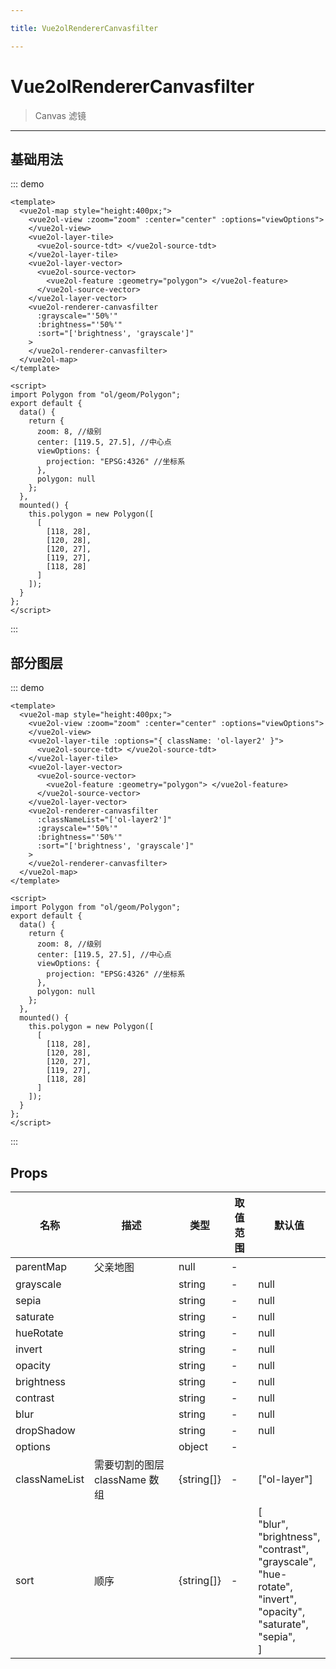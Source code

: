 ```yaml
---

title: Vue2olRendererCanvasfilter

---
```


# Vue2olRendererCanvasfilter

> Canvas 滤镜

---

## 基础用法

::: demo

```vue
<template>
  <vue2ol-map style="height:400px;">
    <vue2ol-view :zoom="zoom" :center="center" :options="viewOptions">
    </vue2ol-view>
    <vue2ol-layer-tile>
      <vue2ol-source-tdt> </vue2ol-source-tdt>
    </vue2ol-layer-tile>
    <vue2ol-layer-vector>
      <vue2ol-source-vector>
        <vue2ol-feature :geometry="polygon"> </vue2ol-feature>
      </vue2ol-source-vector>
    </vue2ol-layer-vector>
    <vue2ol-renderer-canvasfilter
      :grayscale="'50%'"
      :brightness="'50%'"
      :sort="['brightness', 'grayscale']"
    >
    </vue2ol-renderer-canvasfilter>
  </vue2ol-map>
</template>

<script>
import Polygon from "ol/geom/Polygon";
export default {
  data() {
    return {
      zoom: 8, //级别
      center: [119.5, 27.5], //中心点
      viewOptions: {
        projection: "EPSG:4326" //坐标系
      },
      polygon: null
    };
  },
  mounted() {
    this.polygon = new Polygon([
      [
        [118, 28],
        [120, 28],
        [120, 27],
        [119, 27],
        [118, 28]
      ]
    ]);
  }
};
</script>
```

:::

## 部分图层

::: demo

```vue
<template>
  <vue2ol-map style="height:400px;">
    <vue2ol-view :zoom="zoom" :center="center" :options="viewOptions">
    </vue2ol-view>
    <vue2ol-layer-tile :options="{ className: 'ol-layer2' }">
      <vue2ol-source-tdt> </vue2ol-source-tdt>
    </vue2ol-layer-tile>
    <vue2ol-layer-vector>
      <vue2ol-source-vector>
        <vue2ol-feature :geometry="polygon"> </vue2ol-feature>
      </vue2ol-source-vector>
    </vue2ol-layer-vector>
    <vue2ol-renderer-canvasfilter
      :classNameList="['ol-layer2']"
      :grayscale="'50%'"
      :brightness="'50%'"
      :sort="['brightness', 'grayscale']"
    >
    </vue2ol-renderer-canvasfilter>
  </vue2ol-map>
</template>

<script>
import Polygon from "ol/geom/Polygon";
export default {
  data() {
    return {
      zoom: 8, //级别
      center: [119.5, 27.5], //中心点
      viewOptions: {
        projection: "EPSG:4326" //坐标系
      },
      polygon: null
    };
  },
  mounted() {
    this.polygon = new Polygon([
      [
        [118, 28],
        [120, 28],
        [120, 27],
        [119, 27],
        [118, 28]
      ]
    ]);
  }
};
</script>
```

:::

## Props

| 名称          | 描述                          | 类型       | 取值范围 | 默认值                                                                                                                                                      |
| ------------- | ----------------------------- | ---------- | -------- | ----------------------------------------------------------------------------------------------------------------------------------------------------------- |
| parentMap     | 父亲地图                      | null       | -        |                                                                                                                                                             |
| grayscale     |                               | string     | -        | null                                                                                                                                                        |
| sepia         |                               | string     | -        | null                                                                                                                                                        |
| saturate      |                               | string     | -        | null                                                                                                                                                        |
| hueRotate     |                               | string     | -        | null                                                                                                                                                        |
| invert        |                               | string     | -        | null                                                                                                                                                        |
| opacity       |                               | string     | -        | null                                                                                                                                                        |
| brightness    |                               | string     | -        | null                                                                                                                                                        |
| contrast      |                               | string     | -        | null                                                                                                                                                        |
| blur          |                               | string     | -        | null                                                                                                                                                        |
| dropShadow    |                               | string     | -        | null                                                                                                                                                        |
| options       |                               | object     | -        |                                                                                                                                                             |
| classNameList | 需要切割的图层 className 数组 | {string[]} | -        | ["ol-layer"]                                                                                                                                                |
| sort          | 顺序                          | {string[]} | -        | [<br/> "blur",<br/> "brightness",<br/> "contrast",<br/> "grayscale",<br/> "hue-rotate",<br/> "invert",<br/> "opacity",<br/> "saturate",<br/> "sepia",<br/>] |
